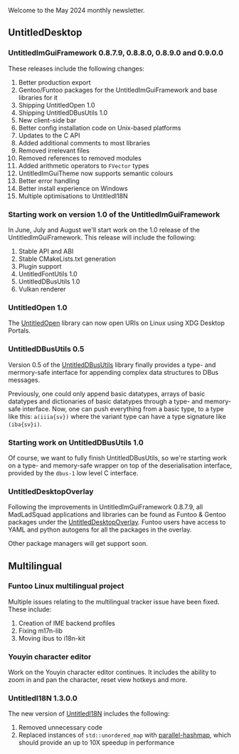 Welcome to the May 2024 monthly newsletter.

## UntitledDesktop
### UntitledImGuiFramework 0.8.7.9, 0.8.8.0, 0.8.9.0 and 0.9.0.0
These releases include the following changes:

1. Better production export
1. Gentoo/Funtoo packages for the UntitledImGuiFramework and base libraries for it
1. Shipping UntitledOpen 1.0
1. Shipping UntitledDBusUtils 1.0
1. New client-side bar
1. Better config installation code on Unix-based platforms
1. Updates to the C API
1. Added additional comments to most libraries
1. Removed irrelevant files
1. Removed references to removed modules
1. Added arithmetic operators to `FVector` types
1. UntitledImGuiTheme now supports semantic colours
1. Better error handling
1. Better install experience on Windows
1. Multiple optimisations to UntitledI18N

### Starting work on version 1.0 of the UntitledImGuiFramework
In June, July and August we'll start work on the 1.0 release of the UntitledImGuiFramework. This release will include the following:

1. Stable API and ABI
1. Stable CMakeLists.txt generation
1. Plugin support
1. UntitledFontUtils 1.0
1. UntitledDBusUtils 1.0
1. Vulkan renderer

### UntitledOpen 1.0
The [UntitledOpen](https://github.com/MadLadSquad/UntitledOpen) library can now open URIs on Linux using XDG Desktop Portals.

### UntitledDBusUtils 0.5
Version 0.5 of the [UntitledDBusUtils](https://github.com/MadLadSquad/UntitledDBusUtils) library finally provides a type- and mermory-safe
interface for appending complex data structures to DBus messages.

Previously, one could only append basic datatypes, arrays of basic datatypes and dictionaries of basic datatypes through a type- and memory-safe interface.
Now, one can push everything from a basic type, to a type like this: `a(iiia{sv})` where the variant type can have a type signature like `(iba{sv}i)`.

### Starting work on UntitledDBusUtils 1.0
Of course, we want to fully finish UntitledDBusUtils, so we're starting work on a type- and memory-safe wrapper on top of the deserialisation interface,
provided by the `dbus-1` low level C interface.

### UntitledDesktopOverlay
Following the improvements in UntitledImGuiFramework 0.8.7.9, all MadLadSquad applications and libraries can be found as Funtoo &
Gentoo packages under the [UntitledDesktopOverlay](https://github.com/MadLadSquad/UntitledDesktopOverlay). Funtoo users have
access to YAML and python autogens for all the packages in the overlay.

Other package managers will get support soon.

## Multilingual
### Funtoo Linux multilingual project
Multiple issues relating to the multilingual tracker issue have been fixed. These include:

1. Creation of IME backend profiles
1. Fixing m17n-lib
1. Moving ibus to i18n-kit

### Youyin character editor
Work on the Youyin character editor continues. It includes the ability to zoom in and pan the character, reset view hotkeys
and more.

### UntitledI18N 1.3.0.0
The new version of [UntitledI18N](https://github.com/MadLadSquad/UntitledI18N) includes the following:
1. Removed unnecessary code
1. Replaced instances of `std::unordered_map` with [parallel-hashmap](https://github.com/greg7mdp/parallel-hashmap), which should provide an up to 10X speedup in performance
